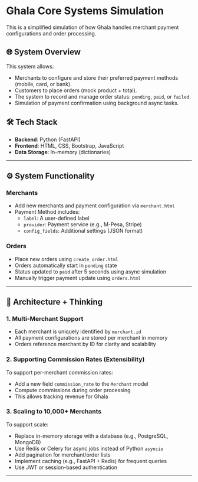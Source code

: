 
# Ghala Core Systems Simulation

This is a simplified simulation of how Ghala handles merchant payment configurations and order processing.

## 🌐 System Overview

This system allows:
- Merchants to configure and store their preferred payment methods (mobile, card, or bank).
- Customers to place orders (mock product + total).
- The system to record and manage order status: `pending`, `paid`, or `failed`.
- Simulation of payment confirmation using background async tasks.

## 🛠️ Tech Stack

- **Backend**: Python (FastAPI)
- **Frontend**: HTML, CSS, Bootstrap, JavaScript
- **Data Storage**: In-memory (dictionaries)

---

## ⚙️ System Functionality

### Merchants
- Add new merchants and payment configuration via `merchant.html`
- Payment Method includes:
  - `label`: A user-defined label
  - `provider`: Payment service (e.g., M-Pesa, Stripe)
  - `config_fields`: Additional settings (JSON format)

### Orders
- Place new orders using `create_order.html`
- Orders automatically start in `pending` state
- Status updated to `paid` after 5 seconds using async simulation
- Manually trigger payment update using `orders.html`

---

## 🧠 Architecture + Thinking

### 1. Multi-Merchant Support
- Each merchant is uniquely identified by `merchant.id`
- All payment configurations are stored per merchant in memory
- Orders reference merchant by ID for clarity and scalability

### 2. Supporting Commission Rates (Extensibility)
To support per-merchant commission rates:
- Add a new field `commission_rate` to the `Merchant` model
- Compute commissions during order processing
- This allows tracking revenue for Ghala

### 3. Scaling to 10,000+ Merchants
To support scale:
- Replace in-memory storage with a database (e.g., PostgreSQL, MongoDB)
- Use Redis or Celery for async jobs instead of Python `asyncio`
- Add pagination for merchant/order lists
- Implement caching (e.g., FastAPI + Redis) for frequent queries
- Use JWT or session-based authentication

---


